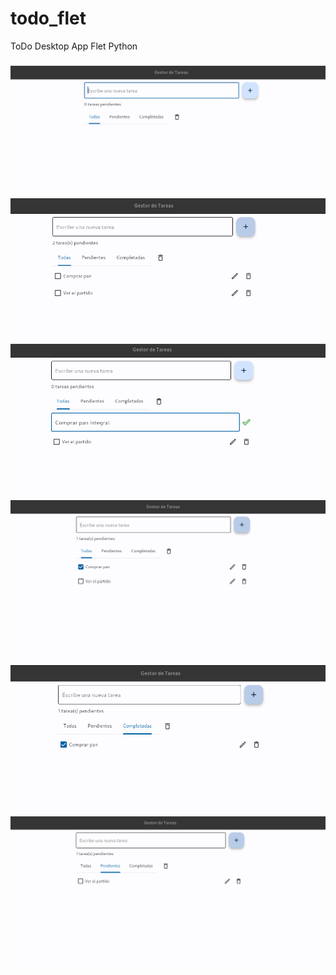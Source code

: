 # todo_flet
ToDo Desktop App Flet Python

### 

<img src="img/img0.png"><br>
<img src="img/img1.png"><br>
<img src="img/img2.png"><br>
<img src="img/img3.png"><br>
<img src="img/img4.png"><br>
<img src="img/img5.png"><br>